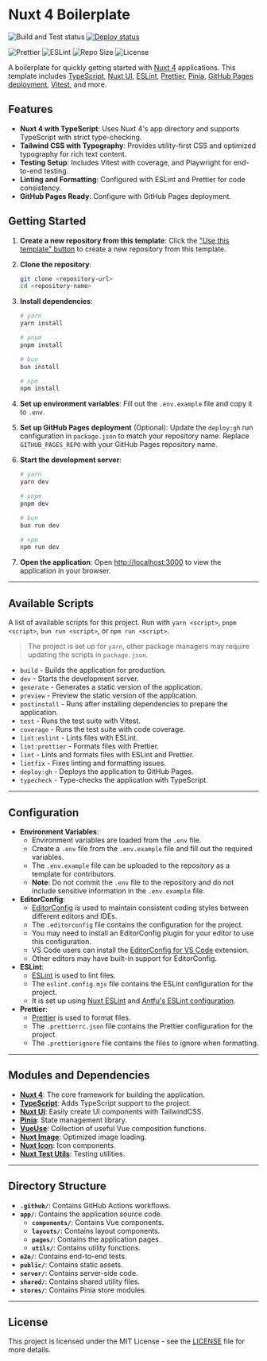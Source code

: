 # Nuxt 4 Boilerplate

![Build and Test status](https://github.com/TreyRuffy/Nuxt-Boilerplate/actions/workflows/build-and-test.yml/badge.svg)
[![Deploy status](https://github.com/TreyRuffy/Nuxt-Boilerplate/actions/workflows/github-pages.yml/badge.svg)](https://treyruffy.github.io/Nuxt-Boilerplate/)

![Prettier](https://img.shields.io/badge/code_style-prettier-ff69b4.svg)
![ESLint](https://img.shields.io/badge/code%20style-ESLint-4B32C3.svg)
![Repo Size](https://img.shields.io/github/repo-size/TreyRuffy/Nuxt-Boilerplate.svg)
![License](https://img.shields.io/badge/license-MIT-blue.svg)

A boilerplate for quickly getting started with [Nuxt 4](https://nuxt.com/) applications.
This template includes [TypeScript](https://www.typescriptlang.org/), [Nuxt UI](https://ui3.nuxt.dev/),
[ESLint](https://eslint.org/), [Prettier](https://prettier.io/), [Pinia](https://pinia.vuejs.org/),
[GitHub Pages deployment](https://pages.github.com/), [Vitest](https://vitest.dev/), and more.

## Features

- **Nuxt 4 with TypeScript**: Uses Nuxt 4's app directory and supports TypeScript with strict type-checking.
- **Tailwind CSS with Typography**: Provides utility-first CSS and optimized typography for rich text content.
- **Testing Setup**: Includes Vitest with coverage, and Playwright for end-to-end testing.
- **Linting and Formatting**: Configured with ESLint and Prettier for code consistency.
- **GitHub Pages Ready**: Configure with GitHub Pages deployment.

## Getting Started

1.  **Create a new repository from this template**:
    Click the ["Use this template" button](https://github.com/new?template_name=Nuxt-Boilerplate&template_owner=TreyRuffy) to create a new repository from this template.

2.  **Clone the repository**:

    ```bash
    git clone <repository-url>
    cd <repository-name>
    ```

3.  **Install dependencies**:

    ```bash
    # yarn
    yarn install

    # pnpm
    pnpm install

    # bun
    bun install

    # npm
    npm install
    ```

4.  **Set up environment variables**:
    Fill out the `.env.example` file and copy it to `.env`.

5.  **Set up GitHub Pages deployment** (Optional):
    Update the `deploy:gh` run configuration in `package.json` to match your repository name.
    Replace `GITHUB_PAGES_REPO` with your GitHub Pages repository name.

6.  **Start the development server**:

    ```bash
    # yarn
    yarn dev

    # pnpm
    pnpm dev

    # bun
    bun run dev

    # npm
    npm run dev
    ```

7.  **Open the application**:
    Open [http://localhost:3000](http://localhost:3000) to view the application in your browser.

---

## Available Scripts

A list of available scripts for this project.
Run with `yarn <script>`, `pnpm <script>`, `bun run <script>`, or `npm run <script>`.

> The project is set up for `yarn`, other package managers may require updating the scripts in `package.json`.

- `build` - Builds the application for production.
- `dev` - Starts the development server.
- `generate` - Generates a static version of the application.
- `preview` - Preview the static version of the application.
- `postinstall` - Runs after installing dependencies to prepare the application.
- `test` - Runs the test suite with Vitest.
- `coverage` - Runs the test suite with code coverage.
- `lint:eslint` - Lints files with ESLint.
- `lint:prettier` - Formats files with Prettier.
- `lint` - Lints and formats files with ESLint and Prettier.
- `lintfix` - Fixes linting and formatting issues.
- `deploy:gh` - Deploys the application to GitHub Pages.
- `typecheck` - Type-checks the application with TypeScript.

---

## Configuration

- **Environment Variables**:
  - Environment variables are loaded from the `.env` file.
  - Create a `.env` file from the `.env.example` file and fill out the required variables.
  - The `.env.example` file can be uploaded to the repository as a template for contributors.
  - **Note**: Do not commit the `.env` file to the repository and do not include sensitive information in the `.env.example` file.
- **EditorConfig**:
  - [EditorConfig](https://editorconfig.org/) is used to maintain consistent coding styles between different editors and IDEs.
  - The `.editorconfig` file contains the configuration for the project.
  - You may need to install an EditorConfig plugin for your editor to use this configuration.
  - VS Code users can install the [EditorConfig for VS Code](https://marketplace.visualstudio.com/items?itemName=EditorConfig.EditorConfig) extension.
  - Other editors may have built-in support for EditorConfig.
- **ESLint**:
  - [ESLint](https://eslint.org/) is used to lint files.
  - The `eslint.config.mjs` file contains the ESLint configuration for the project.
  - It is set up using [Nuxt ESLint](https://eslint.nuxt.com/) and [Antfu's ESLint configuration](https://github.com/antfu/eslint-config).
- **Prettier**:
  - [Prettier](https://prettier.io/) is used to format files.
  - The `.prettierrc.json` file contains the Prettier configuration for the project.
  - The `.prettierignore` file contains the files to ignore when formatting.

---

## Modules and Dependencies

- [**Nuxt 4**](https://nuxt.com/): The core framework for building the application.
- [**TypeScript**](https://www.typescriptlang.org/): Adds TypeScript support to the project.
- [**Nuxt UI**](https://ui3.nuxt.dev/): Easily create UI components with TailwindCSS.
- [**Pinia**](https://pinia.vuejs.org/): State management library.
- [**VueUse**](https://vueuse.org/): Collection of useful Vue composition functions.
- [**Nuxt Image**](https://image.nuxt.com/): Optimized image loading.
- [**Nuxt Icon**](https://github.com/nuxt/icon): Icon components.
- [**Nuxt Test Utils**](https://nuxt.com/docs/getting-started/testing): Testing utilities.

---

## Directory Structure

- **`.github/`**: Contains GitHub Actions workflows.
- **`app/`**: Contains the application source code.
  - **`components/`**: Contains Vue components.
  - **`layouts/`**: Contains layout components.
  - **`pages/`**: Contains the application pages.
  - **`utils/`**: Contains utility functions.
- **`e2e/`**: Contains end-to-end tests.
- **`public/`**: Contains static assets.
- **`server/`**: Contains server-side code.
- **`shared/`**: Contains shared utility files.
- **`stores/`**: Contains Pinia store modules.

---

## License

This project is licensed under the MIT License - see the [LICENSE](LICENSE) file for more details.
